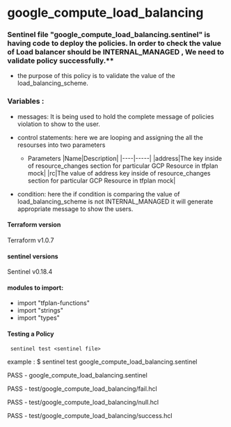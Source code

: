 # google_compute_load_balancing

### Sentinel file "google_compute_load_balancing.sentinel" is having code to deploy the policies. In order to check the value of Load balancer should be INTERNAL_MANAGED , We need to validate policy successfully.**
* the purpose of this policy is to validate the value of the load_balancing_scheme.
### Variables :
* messages: It is being used to hold the complete message of policies violation to show to the user.

* control statements: here we are looping and assigning the all the resourses into two parameters

    * Parameters
      |Name|Description|
      |----|-----|
      |address|The key inside of resource_changes section for particular GCP Resource in tfplan mock|
      |rc|The value of address key inside of resource_changes section for particular GCP Resource in tfplan mock|
* condition: here the if condition is comparing the value of load_balancing_scheme is not INTERNAL_MANAGED  it will generate appropriate message to show the users.

#### Terraform version 
Terraform v1.0.7

#### sentinel versions
Sentinel v0.18.4 

#### modules to import:
* import "tfplan-functions"
* import "strings"
* import "types"

#### Testing a Policy
     sentinel test <sentinel file>
example : 
 $ sentinel test google_compute_load_balancing.sentinel 

 PASS - google_compute_load_balancing.sentinel 

 PASS - test/google_compute_load_balancing/fail.hcl

 PASS - test/google_compute_load_balancing/null.hcl 
 
 PASS - test/google_compute_load_balancing/success.hcl
